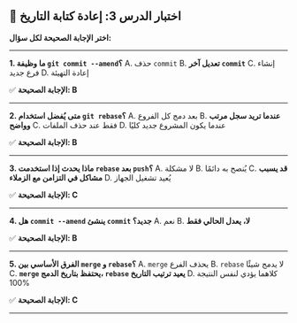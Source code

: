 ## 📝 اختبار الدرس 3: إعادة كتابة التاريخ
**اختر الإجابة الصحيحة لكل سؤال:**

---
**1. ما وظيفة `git commit --amend`؟**
A. حذف `commit`
B. **تعديل آخر `commit`**
C. إنشاء فرع جديد
D. إعادة التهيئة

✅ **الإجابة الصحيحة: B**

---
**2. متى يُفضل استخدام `git rebase`؟**
A. بعد دمج كل الفروع
B. **عندما تريد سجل مرتب وواضح**
C. فقط عند حذف الملفات
D. عندما يكون المشروع جديد كليًا

✅ **الإجابة الصحيحة: B**

---
**3. ماذا يحدث إذا استخدمت `rebase` بعد `push`؟**
A. لا مشكلة
B. يُنصح به دائمًا
C. **قد يسبب مشاكل في التزامن مع الزملاء**
D. يُعيد تشغيل الجهاز

✅ **الإجابة الصحيحة: C**

---
**4. هل `commit --amend` ينشئ `commit` جديد؟**
A. نعم
B. **لا، يعدل الحالي فقط**

✅ **الإجابة الصحيحة: B**

---
**5. الفرق الأساسي بين `merge` و `rebase`؟**
A. `merge` يحذف الفرع
B. `rebase` لا يدمج شيئًا
C. **`merge` يحتفظ بتاريخ الدمج، `rebase` يعيد ترتيب التاريخ**
D. كلاهما يؤدي لنفس النتيجة 100%

✅ **الإجابة الصحيحة: C**

---
